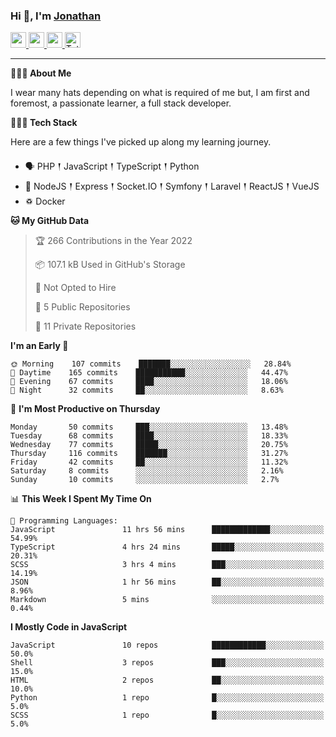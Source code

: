 ### Hi 👋, I'm [Jonathan](https://jonathan-d.ch) 

<p>
  <a href="https://www.twitter.com/redkill2108">
    <img src="https://img.shields.io/badge/twitter-%231DA1F2.svg?&style=for-the-badge&logo=twitter&logoColor=white" height=25>
  </a>
  <a href="https://www.linkedin.com/in/jdebetaz">
    <img src="https://img.shields.io/badge/linkedin-%230077B5.svg?&style=for-the-badge&logo=linkedin&logoColor=white" height=25>
  </a>
  <a href="https://www.instagram.com/jdebetaz/">
    <img src="https://img.shields.io/badge/instagram-%23E4405F.svg?&style=for-the-badge&logo=instagram&logoColor=white" height=25>
  </a>
  <a href="https://wakatime.com/@5c95ead1-71ee-4ecc-9a32-6c2b293dd432">
    <img src="https://wakatime.com/badge/user/5c95ead1-71ee-4ecc-9a32-6c2b293dd432.svg?style=for-the-badge" height=25 alt="Total time coded since Aug 23 2019" />
  </a>
</p>

-------

**🙋🏻‍♂️ About Me** 

<p>I wear many hats depending on what is required of me but, I am first and foremost, a passionate learner, a full stack developer.</p>

**👨🏻‍💻 Tech Stack** 

<p>Here are a few things I've picked up along my learning journey.</p>

- 🗣 PHP 𒑰 JavaScript 𒑰 TypeScript 𒑰 Python
- 🎒 NodeJS 𒑰 Express 𒑰 Socket.IO 𒑰 Symfony 𒑰 Laravel 𒑰 ReactJS 𒑰 VueJS
- ♽ Docker

<!--START_SECTION:waka-->
**🐱 My GitHub Data** 

> 🏆 266 Contributions in the Year 2022
 > 
> 📦 107.1 kB Used in GitHub's Storage 
 > 
> 🚫 Not Opted to Hire
 > 
> 📜 5 Public Repositories 
 > 
> 🔑 11 Private Repositories  
 > 
**I'm an Early 🐤** 

```text
🌞 Morning    107 commits    ███████░░░░░░░░░░░░░░░░░░   28.84% 
🌆 Daytime    165 commits    ███████████░░░░░░░░░░░░░░   44.47% 
🌃 Evening    67 commits     ████░░░░░░░░░░░░░░░░░░░░░   18.06% 
🌙 Night      32 commits     ██░░░░░░░░░░░░░░░░░░░░░░░   8.63%

```
📅 **I'm Most Productive on Thursday** 

```text
Monday       50 commits     ███░░░░░░░░░░░░░░░░░░░░░░   13.48% 
Tuesday      68 commits     ████░░░░░░░░░░░░░░░░░░░░░   18.33% 
Wednesday    77 commits     █████░░░░░░░░░░░░░░░░░░░░   20.75% 
Thursday     116 commits    ███████░░░░░░░░░░░░░░░░░░   31.27% 
Friday       42 commits     ██░░░░░░░░░░░░░░░░░░░░░░░   11.32% 
Saturday     8 commits      ░░░░░░░░░░░░░░░░░░░░░░░░░   2.16% 
Sunday       10 commits     ░░░░░░░░░░░░░░░░░░░░░░░░░   2.7%

```


📊 **This Week I Spent My Time On** 

```text
💬 Programming Languages: 
JavaScript               11 hrs 56 mins      █████████████░░░░░░░░░░░░   54.99% 
TypeScript               4 hrs 24 mins       █████░░░░░░░░░░░░░░░░░░░░   20.31% 
SCSS                     3 hrs 4 mins        ███░░░░░░░░░░░░░░░░░░░░░░   14.19% 
JSON                     1 hr 56 mins        ██░░░░░░░░░░░░░░░░░░░░░░░   8.96% 
Markdown                 5 mins              ░░░░░░░░░░░░░░░░░░░░░░░░░   0.44%

```

**I Mostly Code in JavaScript** 

```text
JavaScript               10 repos            ████████████░░░░░░░░░░░░░   50.0% 
Shell                    3 repos             ███░░░░░░░░░░░░░░░░░░░░░░   15.0% 
HTML                     2 repos             ██░░░░░░░░░░░░░░░░░░░░░░░   10.0% 
Python                   1 repo              █░░░░░░░░░░░░░░░░░░░░░░░░   5.0% 
SCSS                     1 repo              █░░░░░░░░░░░░░░░░░░░░░░░░   5.0%

```



<!--END_SECTION:waka-->
